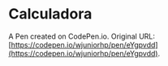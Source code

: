 # Calculadora

A Pen created on CodePen.io. Original URL: [https://codepen.io/wjuniorhp/pen/eYgpvdd](https://codepen.io/wjuniorhp/pen/eYgpvdd).


